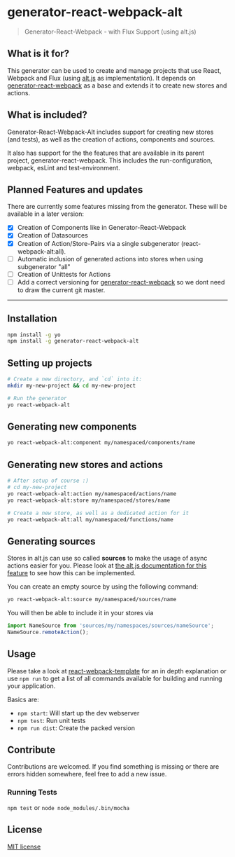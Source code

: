 # generator-react-webpack-alt
> Generator-React-Webpack - with Flux Support (using alt.js)

## What is it for?
This generator can be used to create and manage projects that use React, Webpack and Flux (using [alt.js](http://alt.js.org/) as implementation). It depends on [generator-react-webpack](https://github.com/newtriks/generator-react-webpack) as a base and extends it to create new stores and actions.

## What is included?
Generator-React-Webpack-Alt includes support for creating new stores (and tests), as well as the creation of actions, components and sources.

It also has support for the the features that are available in its parent project, generator-react-webpack. This includes the run-configuration, webpack, esLint and test-environment.

## Planned Features and updates
There are currently some features missing from the generator. These will be available in a later version:

- [x] Creation of Components like in Generator-React-Webpack
- [x] Creation of Datasources
- [x] Creation of Action/Store-Pairs via a single subgenerator (react-webpack-alt:all).
- [ ] Automatic inclusion of generated actions into stores when using subgenerator "all"
- [ ] Creation of Unittests for Actions
- [ ] Add a correct versioning for [generator-react-webpack](https://github.com/newtriks/generator-react-webpack) so we dont need to draw the current git master.

---

## Installation
```bash
npm install -g yo
npm install -g generator-react-webpack-alt
```

## Setting up projects
```bash
# Create a new directory, and `cd` into it:
mkdir my-new-project && cd my-new-project

# Run the generator
yo react-webpack-alt
```

## Generating new components
```bash
yo react-webpack-alt:component my/namespaced/components/name
```

## Generating new stores and actions
```bash
# After setup of course :)
# cd my-new-project
yo react-webpack-alt:action my/namespaced/actions/name
yo react-webpack-alt:store my/namespaced/stores/name

# Create a new store, as well as a dedicated action for it
yo react-webpack-alt:all my/namespaced/functions/name
```

## Generating sources
Stores in alt.js can use so called __sources__ to make the usage of async actions easier for you. Please look at [the alt.js documentation for this feature](http://alt.js.org/docs/async/) to see how this can be implemented.

You can create an empty source by using the following command:
```bash
yo react-webpack-alt:source my/namespaced/sources/name
```

You will then be able to include it in your stores via
```javascript
import NameSource from 'sources/my/namespaces/sources/nameSource';
NameSource.remoteAction();
```

## Usage
Please take a look at [react-webpack-template](https://github.com/weblogixx/react-webpack-template) for an in depth explanation or use `npm run` to get a list of all commands available for building and running your application.

Basics are:
- `npm start`: Will start up the dev webserver
- `npm test`: Run unit tests
- `npm run dist`: Create the packed version

## Contribute
Contributions are welcomed. If you find something is missing or there are errors hidden somewhere, feel free to add a new issue.

### Running Tests
`npm test` or `node node_modules/.bin/mocha`

## License
[MIT license](http://opensource.org/licenses/MIT)
